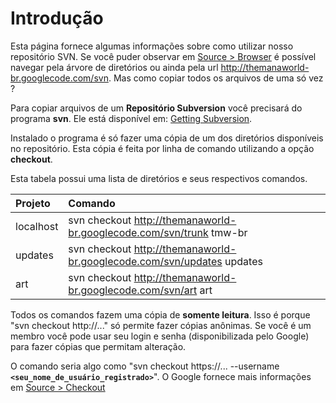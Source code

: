 # Introdução #

Esta página fornece algumas informações sobre como utilizar nosso repositório SVN.
Se você puder observar em [Source > Browser](http://code.google.com/p/themanaworld-br/source/browse/) é possível navegar pela árvore de diretórios ou ainda pela url http://themanaworld-br.googlecode.com/svn. Mas como copiar todos os arquivos de uma só vez ?

Para copiar arquivos de um **Repositório Subversion** você precisará do programa **svn**. Ele está disponível em: [Getting Subversion](http://subversion.tigris.org/getting.html).

Instalado o programa é só fazer uma cópia de um dos diretórios disponíveis no repositório. Esta cópia é feita por linha de comando utilizando a opção **checkout**.

Esta tabela possui uma lista de diretórios e seus respectivos comandos.

| Projeto | Comando |
|:--------|:--------|
| localhost | svn checkout http://themanaworld-br.googlecode.com/svn/trunk tmw-br |
| updates | svn checkout http://themanaworld-br.googlecode.com/svn/updates updates |
| art | svn checkout http://themanaworld-br.googlecode.com/svn/art art |

Todos os comandos fazem uma cópia de **somente leitura**. Isso é porque "svn checkout http://..." só permite fazer cópias anônimas. Se você é um membro você pode usar seu login e senha (disponibilizada pelo Google) para fazer cópias que permitam alteração.

O comando seria algo como "svn checkout https://... --username **`<seu_nome_de_usuário_registrado>`**". O Google fornece mais informações em [Source > Checkout](http://code.google.com/p/themanaworld-br/source/checkout)